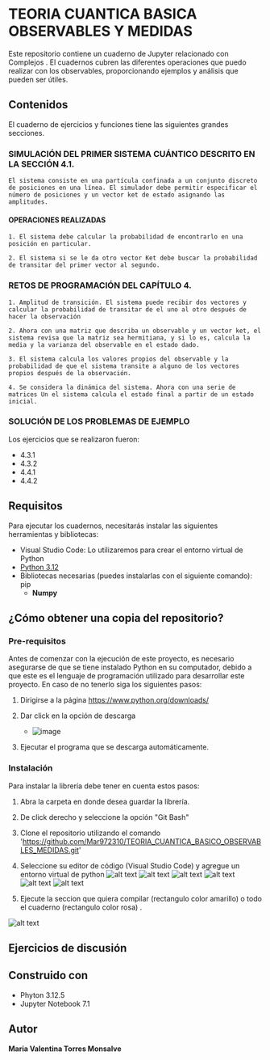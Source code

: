 # TEORIA CUANTICA BASICA OBSERVABLES Y MEDIDAS

Este repositorio contiene un cuaderno de Jupyter relacionado con Complejos . El cuadernos cubren las diferentes operaciones que puedo realizar con los observables, proporcionando ejemplos y análisis que pueden ser útiles.

## Contenidos

El cuaderno de ejercicios y funciones tiene las siguientes grandes secciones.

### SIMULACIÓN DEL PRIMER SISTEMA CUÁNTICO DESCRITO EN LA SECCIÓN 4.1.
    El sistema consiste en una partícula confinada a un conjunto discreto de posiciones en una línea. El simulador debe permitir especificar el número de posiciones y un vector ket de estado asignando las amplitudes.

#### OPERACIONES REALIZADAS

    1. El sistema debe calcular la probabilidad de encontrarlo en una posición en particular.

    2. El sistema si se le da otro vector Ket debe buscar la probabilidad de transitar del primer vector al segundo.

### RETOS DE PROGRAMACIÓN DEL CAPÍTULO 4.

    1. Amplitud de transición. El sistema puede recibir dos vectores y calcular la probabilidad de transitar de el uno al otro después de hacer la observación

    2. Ahora con una matriz que describa un observable y un vector ket, el sistema revisa que la matriz sea hermitiana, y si lo es, calcula la media y la varianza del observable en el estado dado.

    3. El sistema calcula los valores propios del observable y la probabilidad de que el sistema transite a alguno de los vectores propios después de la observación.

    4. Se considera la dinámica del sistema. Ahora con una serie de matrices Un el sistema calcula el estado final a partir de un estado inicial.

### SOLUCIÓN DE LOS PROBLEMAS DE EJEMPLO
Los ejercicios que se realizaron fueron:
- 4.3.1
- 4.3.2
- 4.4.1
- 4.4.2

## Requisitos

Para ejecutar los cuadernos, necesitarás instalar las siguientes herramientas y bibliotecas:

- Visual Studio Code: Lo utilizaremos para crear el entorno virtual de Python 
- [Python 3.12](https://www.python.org/downloads/)
- Bibliotecas necesarias (puedes instalarlas con el siguiente comando): pip
    - **Numpy**

## ¿Cómo obtener una copia del repositorio?
### Pre-requisitos
Antes de comenzar con la ejecución de este proyecto, es necesario asegurarse de que se tiene instalado Python en su computador, debido a que este es el lenguaje de programación utilizado para desarrollar este proyecto. 
En caso de no tenerlo siga los siguientes pasos:
1. Dirigirse a la página https://www.python.org/downloads/
2. Dar click en la opción de descarga
   - ![image](images/py.png)
   
4. Ejecutar el programa que se descarga automáticamente.

### Instalación 
Para instalar la librería debe tener en cuenta estos pasos:
1. Abra la carpeta en donde desea guardar la librería.
2. De click derecho y seleccione la opción "Git Bash"
3. Clone el repositorio utilizando el comando 'https://github.com/Mar972310/TEORIA_CUANTICA_BASICO_OBSERVABLES_MEDIDAS.git'
5. Seleccione su editor de código (Visual Studio Code) y agregue un entorno virtual de python
![alt text](image/image-1.png)
![alt text](image/2.png)
![alt text](image/3.png)
![alt text](image/4.png)
![alt text](image/5.png)
![alt text](image/6.png)

6. Ejecute la seccion que quiera compilar (rectangulo color amarillo) o todo el cuaderno (rectangulo color rosa) .

![alt text](image/7.png)

## Ejercicios de discusión


    
## Construido con
* Phyton 3.12.5
* Jupyter Notebook 7.1
  
## Autor 
__Maria Valentina Torres Monsalve__ 